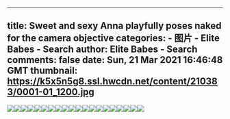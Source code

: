 
---
title: Sweet and sexy Anna playfully poses naked for the camera objective
categories: 
    - 图片
    - Elite Babes - Search
author: Elite Babes - Search
comments: false
date: Sun, 21 Mar 2021 16:46:48 GMT
thumbnail: https://k5x5n5g8.ssl.hwcdn.net/content/210383/0001-01_1200.jpg
---

<div>   
<img src="https://k5x5n5g8.ssl.hwcdn.net/content/210383/0001-01_1200.jpg" referrerpolicy="no-referrer"><img src="https://k5x5n5g8.ssl.hwcdn.net/content/210383/0001-02_1200.jpg" referrerpolicy="no-referrer"><img src="https://k5x5n5g8.ssl.hwcdn.net/content/210383/0001-03_1200.jpg" referrerpolicy="no-referrer"><img src="https://k5x5n5g8.ssl.hwcdn.net/content/210383/0001-04_1200.jpg" referrerpolicy="no-referrer"><img src="https://k5x5n5g8.ssl.hwcdn.net/content/210383/0001-05_1200.jpg" referrerpolicy="no-referrer"><img src="https://k5x5n5g8.ssl.hwcdn.net/content/210383/0001-06_1800.jpg" referrerpolicy="no-referrer"><img src="https://k5x5n5g8.ssl.hwcdn.net/content/210383/0001-07_1200.jpg" referrerpolicy="no-referrer"><img src="https://k5x5n5g8.ssl.hwcdn.net/content/210383/0001-08_1200.jpg" referrerpolicy="no-referrer"><img src="https://k5x5n5g8.ssl.hwcdn.net/content/210383/0001-09_1800.jpg" referrerpolicy="no-referrer"><img src="https://k5x5n5g8.ssl.hwcdn.net/content/210383/0001-10_1800.jpg" referrerpolicy="no-referrer"><img src="https://k5x5n5g8.ssl.hwcdn.net/content/210383/0001-11_1800.jpg" referrerpolicy="no-referrer"><img src="https://k5x5n5g8.ssl.hwcdn.net/content/210383/0001-12_1800.jpg" referrerpolicy="no-referrer"><img src="https://k5x5n5g8.ssl.hwcdn.net/content/210383/0001-13_1200.jpg" referrerpolicy="no-referrer"><img src="https://k5x5n5g8.ssl.hwcdn.net/content/210383/0001-14_1200.jpg" referrerpolicy="no-referrer"><img src="https://k5x5n5g8.ssl.hwcdn.net/content/210383/0001-15_1200.jpg" referrerpolicy="no-referrer"><img src="https://k5x5n5g8.ssl.hwcdn.net/content/210383/0001-16_1800.jpg" referrerpolicy="no-referrer"><img src="https://k5x5n5g8.ssl.hwcdn.net/content/210383/0001-17_1200.jpg" referrerpolicy="no-referrer"><img src="https://k5x5n5g8.ssl.hwcdn.net/content/210383/0001-18_1200.jpg" referrerpolicy="no-referrer"><img src="https://k5x5n5g8.ssl.hwcdn.net/content/210383/0001-19_1200.jpg" referrerpolicy="no-referrer"><img src="https://k5x5n5g8.ssl.hwcdn.net/content/210383/0001-20_1200.jpg" referrerpolicy="no-referrer">  
</div>
            